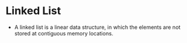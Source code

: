 # Linked List

- A linked list is a linear data structure, in which the elements are not stored at contiguous memory locations.
